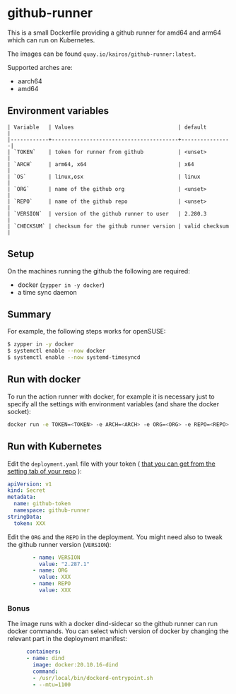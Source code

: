 # github-runner

This is a small Dockerfile providing a github runner for amd64 and arm64 which can run on Kubernetes.

The images can be found `quay.io/kairos/github-runner:latest`. 

Supported arches are:
  - aarch64
  - amd64

## Environment variables
```terminal
| Variable   | Values                                 | default        |
|------------+----------------------------------------+----------------|
| `TOKEN`    | token for runner from github           | <unset>        |
| `ARCH`     | arm64, x64                             | x64            |
| `OS`       | linux,osx                              | linux          |
| `ORG`      | name of the github org                 | <unset>        |
| `REPO`     | name of the github repo                | <unset>        |
| `VERSION`  | version of the github runner to user   | 2.280.3        |
| `CHECKSUM` | checksum for the github runner version | valid checksum |
```

## Setup

On the machines running the github the following are required:

- docker (`zypper in -y docker`)
- a time sync daemon

## Summary

For example, the following steps works for openSUSE:

```bash
$ zypper in -y docker
$ systemctl enable --now docker
$ systemctl enable --now systemd-timesyncd
```

## Run with docker

To run the action runner with docker, for example it is necessary just to specify all the settings with environment variables (and share the docker socket):

```bash
docker run -e TOKEN=<TOKEN> -e ARCH=<ARCH> -e ORG=<ORG> -e REPO=<REPO> -e VERSION=<VERSION> -e CHECKSUM=<CHECKSUM> -v /var/run:/var/run -d --rm quay.io/kairos/github-runner:latest
```

## Run with Kubernetes

Edit the `deployment.yaml` file with your token ( [that you can get from the setting tab of your repo](https://docs.github.com/en/actions/hosting-your-own-runners/adding-self-hosted-runners#adding-a-self-hosted-runner-to-a-repository) ):

```yaml
apiVersion: v1
kind: Secret
metadata:
  name: github-token
  namespace: github-runner
stringData:
  token: XXX
```

Edit the `ORG` and the `REPO` in the deployment. You might need also to tweak the github runner version (`VERSION`):

```yaml
        - name: VERSION
          value: "2.287.1"
        - name: ORG
          value: XXX
        - name: REPO
          value: XXX
```

### Bonus

The image runs with a docker dind-sidecar so the github runner can run docker commands. You can select which version of docker by changing the relevant part in the deployment manifest:

```yaml
      containers:
      - name: dind
        image: docker:20.10.16-dind
        command:
        - /usr/local/bin/dockerd-entrypoint.sh
        - --mtu=1100
```
